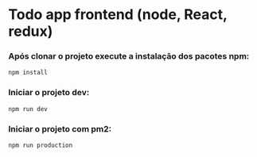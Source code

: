 # Todo app frontend (node, React, redux)

### Após clonar o projeto execute a instalação dos pacotes npm:

```npm install```

### Iniciar o projeto dev:

```npm run dev```

### Iniciar o projeto com pm2:

```npm run production```

